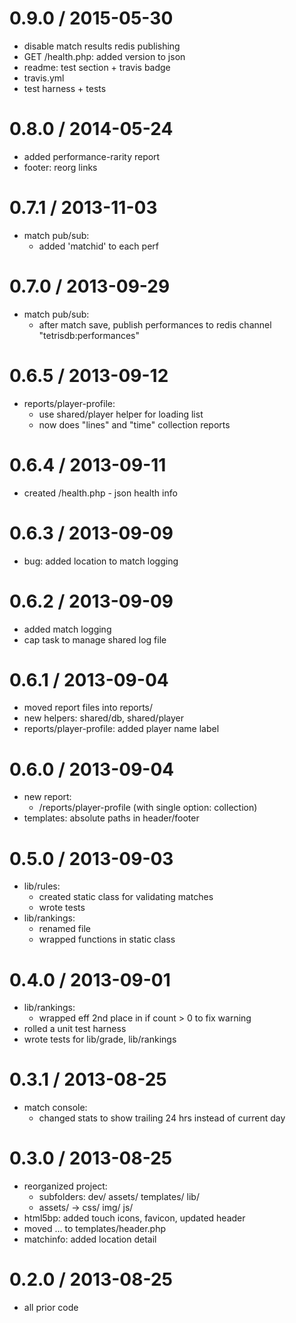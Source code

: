 
0.9.0 / 2015-05-30
==================

  * disable match results redis publishing
  * GET /health.php: added version to json
  * readme: test section + travis badge
  * travis.yml
  * test harness + tests

0.8.0 / 2014-05-24
==================

 * added performance-rarity report
 * footer: reorg links

0.7.1 / 2013-11-03
==================
  - match pub/sub:
    - added 'matchid' to each perf

0.7.0 / 2013-09-29
==================
  - match pub/sub:
    - after match save, publish performances to redis channel "tetrisdb:performances"

0.6.5 / 2013-09-12
==================
  - reports/player-profile:
    - use shared/player helper for loading list
    - now does "lines" and "time" collection reports

0.6.4 / 2013-09-11
==================
  - created /health.php - json health info

0.6.3 / 2013-09-09
==================
  - bug: added location to match logging

0.6.2 / 2013-09-09
==================
  - added match logging
  - cap task to manage shared log file

0.6.1 / 2013-09-04
==================
  - moved report files into reports/
  - new helpers: shared/db, shared/player
  - reports/player-profile: added player name label

0.6.0 / 2013-09-04
==================
  - new report:
    - /reports/player-profile (with single option: collection)
  - templates: absolute paths in header/footer

0.5.0 / 2013-09-03
==================
  - lib/rules:
    - created static class for validating matches
    - wrote tests
  - lib/rankings:
    - renamed file
    - wrapped functions in static class

0.4.0 / 2013-09-01
==================
  - lib/rankings:
    - wrapped eff 2nd place in if count > 0 to fix warning
  - rolled a unit test harness
  - wrote tests for lib/grade, lib/rankings

0.3.1 / 2013-08-25
==================
  - match console:
    - changed stats to show trailing 24 hrs instead of current day

0.3.0 / 2013-08-25
==================
  - reorganized project:
    - subfolders: dev/ assets/ templates/ lib/
    - assets/ -> css/ img/ js/
  - html5bp: added touch icons, favicon, updated header
  - moved <html><head><body>... to templates/header.php
  - matchinfo: added location detail

0.2.0 / 2013-08-25
==================
  - all prior code
